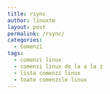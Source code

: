 ```yaml
---
title: rsync
author: linuxtm
layout: post
permalink: /rsync/
categories:
  - Comenzi
tags:
  - comenzi linux
  - comenzi linux de la a la z
  - lista comenzi linux
  - toate comenzile linux
---
```

